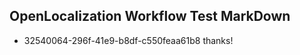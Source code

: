 ## OpenLocalization Workflow Test MarkDown
* 32540064-296f-41e9-b8df-c550feaa61b8 
thanks!<!--HONumber=Mar16_HO3-->
